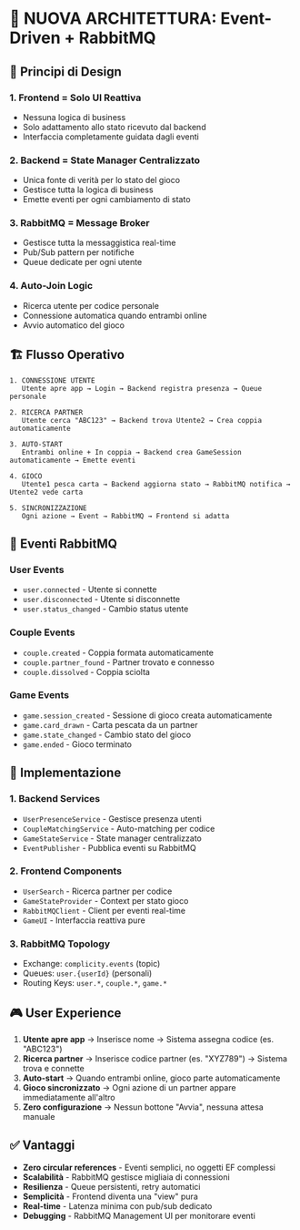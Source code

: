 # 🚀 NUOVA ARCHITETTURA: Event-Driven + RabbitMQ

## 🎯 Principi di Design

### 1. **Frontend = Solo UI Reattiva**
- Nessuna logica di business
- Solo adattamento allo stato ricevuto dal backend
- Interfaccia completamente guidata dagli eventi

### 2. **Backend = State Manager Centralizzato**
- Unica fonte di verità per lo stato del gioco
- Gestisce tutta la logica di business
- Emette eventi per ogni cambiamento di stato

### 3. **RabbitMQ = Message Broker**
- Gestisce tutta la messaggistica real-time
- Pub/Sub pattern per notifiche
- Queue dedicate per ogni utente

### 4. **Auto-Join Logic**
- Ricerca utente per codice personale
- Connessione automatica quando entrambi online
- Avvio automatico del gioco

## 🏗️ Flusso Operativo

```
1. CONNESSIONE UTENTE
   Utente apre app → Login → Backend registra presenza → Queue personale

2. RICERCA PARTNER
   Utente cerca "ABC123" → Backend trova Utente2 → Crea coppia automaticamente

3. AUTO-START
   Entrambi online + In coppia → Backend crea GameSession automaticamente → Emette eventi

4. GIOCO
   Utente1 pesca carta → Backend aggiorna stato → RabbitMQ notifica → Utente2 vede carta

5. SINCRONIZZAZIONE
   Ogni azione → Event → RabbitMQ → Frontend si adatta
```

## 📡 Eventi RabbitMQ

### **User Events**
- `user.connected` - Utente si connette
- `user.disconnected` - Utente si disconnette
- `user.status_changed` - Cambio status utente

### **Couple Events**  
- `couple.created` - Coppia formata automaticamente
- `couple.partner_found` - Partner trovato e connesso
- `couple.dissolved` - Coppia sciolta

### **Game Events**
- `game.session_created` - Sessione di gioco creata automaticamente
- `game.card_drawn` - Carta pescata da un partner
- `game.state_changed` - Cambio stato del gioco
- `game.ended` - Gioco terminato

## 🔧 Implementazione

### **1. Backend Services**
- `UserPresenceService` - Gestisce presenza utenti
- `CoupleMatchingService` - Auto-matching per codice
- `GameStateService` - State manager centralizzato 
- `EventPublisher` - Pubblica eventi su RabbitMQ

### **2. Frontend Components**
- `UserSearch` - Ricerca partner per codice
- `GameStateProvider` - Context per stato gioco
- `RabbitMQClient` - Client per eventi real-time
- `GameUI` - Interfaccia reattiva pure

### **3. RabbitMQ Topology**
- Exchange: `complicity.events` (topic)
- Queues: `user.{userId}` (personali)
- Routing Keys: `user.*`, `couple.*`, `game.*`

## 🎮 User Experience

1. **Utente apre app** → Inserisce nome → Sistema assegna codice (es. "ABC123")
2. **Ricerca partner** → Inserisce codice partner (es. "XYZ789") → Sistema trova e connette
3. **Auto-start** → Quando entrambi online, gioco parte automaticamente
4. **Gioco sincronizzato** → Ogni azione di un partner appare immediatamente all'altro
5. **Zero configurazione** → Nessun bottone "Avvia", nessuna attesa manuale

## ✅ Vantaggi

- **Zero circular references** - Eventi semplici, no oggetti EF complessi
- **Scalabilità** - RabbitMQ gestisce migliaia di connessioni
- **Resilienza** - Queue persistenti, retry automatici
- **Semplicità** - Frontend diventa una "view" pura
- **Real-time** - Latenza minima con pub/sub dedicato
- **Debugging** - RabbitMQ Management UI per monitorare eventi
